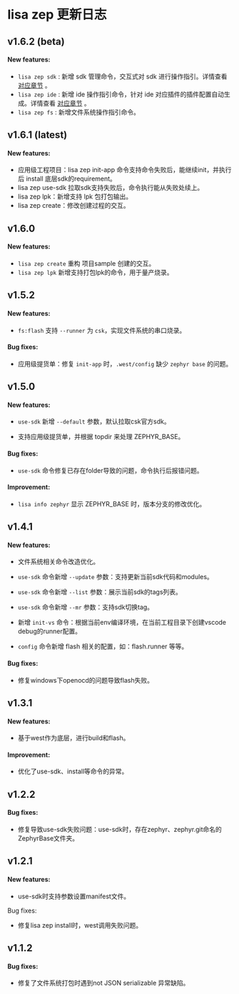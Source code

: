 # lisa zep 更新日志

## v1.6.2 (beta)

#### New features:

* `lisa zep sdk` : 新增 sdk 管理命令，交互式对 sdk 进行操作指引。详情查看 [对应章节](../lisa_plugin_zephyr/basic#csk-sdk-操作) 。
* `lisa zep ide` : 新增 ide 操作指引命令，针对 ide 对应插件的插件配置自动生成。详情查看 [对应章节](../lisa_plugin_zephyr/build_flash_debug#csk6) 。
* `lisa zep fs` : 新增文件系统操作指引命令。

## v1.6.1 (latest)

#### New features:

* 应用级工程项目：lisa zep init-app 命令支持命令失败后，能继续init，并执行后 install 底层sdk的requirement。
* lisa zep use-sdk 拉取sdk支持失败后，命令执行能从失败处续上。
* lisa zep lpk：新增支持 lpk 包打包输出。
* lisa zep create：修改创建过程的交互。

## v1.6.0

#### New features:

* `lisa zep create` 重构 项目sample 创建的交互。
* `lisa zep lpk` 新增支持打包lpk的命令，用于量产烧录。

## v1.5.2

#### New features:

* `fs:flash` 支持 `--runner` 为 `csk`，实现文件系统的串口烧录。

#### Bug fixes:

* 应用级提货单：修复 `init-app` 时，`.west/config` 缺少 `zephyr base` 的问题。

## v1.5.0

#### New features:

* `use-sdk` 新增 `--default` 参数，默认拉取csk官方sdk。

* 支持应用级提货单，并根据 topdir 来处理 ZEPHYR_BASE。

#### Bug fixes:

* `use-sdk` 命令修复已存在folder导致的问题，命令执行后报错问题。

#### Improvement:

* `lisa info zephyr` 显示 ZEPHYR_BASE 时，版本分支的修改优化。

## v1.4.1

#### New features:


* 文件系统相关命令改造优化。


* `use-sdk` 命令新增 `--update` 参数：支持更新当前sdk代码和modules。


* `use-sdk` 命令新增 `--list` 参数：展示当前sdk的tags列表。


* `use-sdk` 命令新增 `--mr` 参数：支持sdk切换tag。


* 新增 `init-vs` 命令：根据当前env编译环境，在当前工程目录下创建vscode debug的runner配置。


* `config` 命令新增 flash 相关的配置，如：flash.runner 等等。

#### Bug fixes:


* 修复windows下openocd的问题导致flash失败。

## v1.3.1

#### New features:


* 基于west作为底层，进行build和flash。

#### Improvement:


* 优化了use-sdk、install等命令的异常。

## v1.2.2

#### Bug fixes:


* 修复导致use-sdk失败问题：use-sdk时，存在zephyr、zephyr.git命名的ZephyrBase文件夹。

## v1.2.1

#### New features:


* use-sdk时支持参数设置manifest文件。

Bug fixes:


* 修复lisa zep install时，west调用失败问题。

## v1.1.2

#### Bug fixes:


* 修复了文件系统打包时遇到not JSON serializable 异常缺陷。

